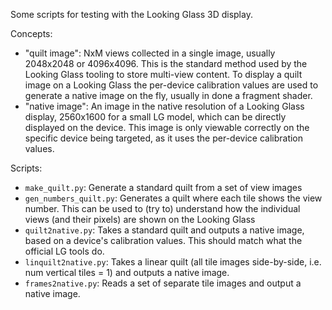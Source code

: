Some scripts for testing with the Looking Glass 3D display.

Concepts:
- "quilt image": NxM views collected in a single image, usually 2048x2048 or 4096x4096. This is the standard method used by the Looking Glass tooling to store multi-view content. To display a quilt image on a Looking Glass the per-device calibration values are used to generate a native image on the fly,
usually in done a fragment shader.
- "native image": An image in the native resolution of a Looking Glass display,
2560x1600 for a small LG model, which can be directly displayed on the device. This image is only viewable correctly on the specific device being targeted, as it uses the per-device calibration values.

Scripts:

- `make_quilt.py`: Generate a standard quilt from a set of view images
- `gen_numbers_quilt.py`: Generates a quilt where each tile shows the view number. This can be used to (try to) understand how the individual views (and their pixels) are shown on the Looking Glass
- `quilt2native.py`: Takes a standard quilt and outputs a native image, based on a device's calibration values. This should match what the official LG tools do.
- `linquilt2native.py`: Takes a linear quilt (all tile images side-by-side, i.e. num vertical tiles = 1) and outputs a native image.
- `frames2native.py`: Reads a set of separate tile images and output a native image. 
